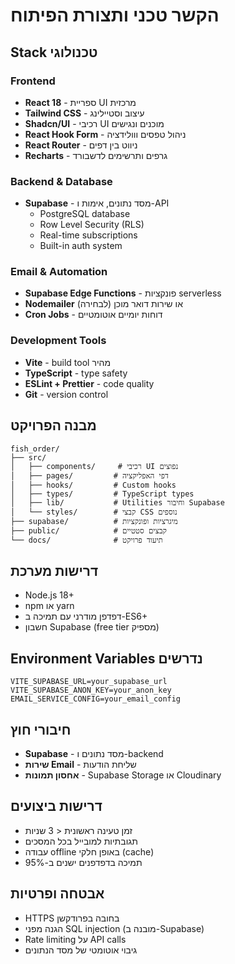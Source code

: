 # הקשר טכני ותצורת הפיתוח

## Stack טכנולוגי

### Frontend
- **React 18** - ספריית UI מרכזית
- **Tailwind CSS** - עיצוב וסטיילינג
- **Shadcn/UI** - רכיבי UI מוכנים ונגישים
- **React Hook Form** - ניהול טפסים ווולידציה
- **React Router** - ניווט בין דפים
- **Recharts** - גרפים ותרשימים לדשבורד

### Backend & Database
- **Supabase** - מסד נתונים, אימות ו-API
  - PostgreSQL database
  - Row Level Security (RLS)
  - Real-time subscriptions
  - Built-in auth system

### Email & Automation
- **Supabase Edge Functions** - פונקציות serverless
- **Nodemailer** או שירות דואר מוכן (לבחירה)
- **Cron Jobs** - דוחות יומיים אוטומטיים

### Development Tools
- **Vite** - build tool מהיר
- **TypeScript** - type safety
- **ESLint + Prettier** - code quality
- **Git** - version control

## מבנה הפרויקט
```
fish_order/
├── src/
│   ├── components/     # רכיבי UI נפוצים
│   ├── pages/         # דפי האפליקציה
│   ├── hooks/         # Custom hooks
│   ├── types/         # TypeScript types
│   ├── lib/           # Utilities וחיבור Supabase
│   └── styles/        # קבצי CSS נוספים
├── supabase/          # מיגרציות ופונקציות
├── public/            # קבצים סטטיים
└── docs/              # תיעוד פרויקט
```

## דרישות מערכת
- Node.js 18+
- npm או yarn
- דפדפן מודרני עם תמיכה ב-ES6+
- חשבון Supabase (free tier מספיק)

## Environment Variables נדרשים
```
VITE_SUPABASE_URL=your_supabase_url
VITE_SUPABASE_ANON_KEY=your_anon_key
EMAIL_SERVICE_CONFIG=your_email_config
```

## חיבורי חוץ
- **Supabase** - מסד נתונים ו-backend
- **שירות Email** - שליחת הודעות
- **אחסון תמונות** - Supabase Storage או Cloudinary

## דרישות ביצועים
- זמן טעינה ראשונית < 3 שניות
- תגובתיות למובייל בכל המסכים
- עבודה offline באופן חלקי (cache)
- תמיכה בדפדפנים ישנים ב-95%

## אבטחה ופרטיות
- HTTPS בחובה בפרודקשן
- הגנה מפני SQL injection (מובנה ב-Supabase)
- Rate limiting על API calls
- גיבוי אוטומטי של מסד הנתונים 